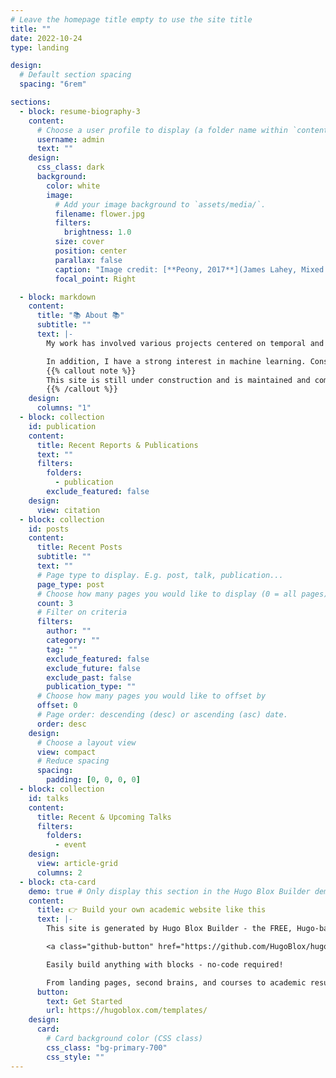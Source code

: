 ```yaml
---
# Leave the homepage title empty to use the site title
title: ""
date: 2022-10-24
type: landing

design:
  # Default section spacing
  spacing: "6rem"

sections:
  - block: resume-biography-3
    content:
      # Choose a user profile to display (a folder name within `content/authors/`)
      username: admin
      text: ""
    design:
      css_class: dark
      background:
        color: white
        image:
          # Add your image background to `assets/media/`.
          filename: flower.jpg
          filters:
            brightness: 1.0
          size: cover
          position: center
          parallax: false
          caption: "Image credit: [**Peony, 2017**](James Lahey, Mixed Media on Canvas)"
          focal_point: Right

  - block: markdown
    content:
      title: "📚 About 📚"
      subtitle: ""
      text: |-
        My work has involved various projects centered on temporal and spatial simulations, with a particular focus on stochastic and physical phenomena. On this website, I will present several significant projects broadly covering the field of computational physics. We will explore the numerical resolution of various types of partial differential equations (PDEs) applied to a wide range of physical phenomena, as well as the use of Monte Carlo simulations for modeling both quantum and classical systems.

        In addition, I have a strong interest in machine learning. Consequently, I will showcase various projects in this field, ranging from biological applications to more physics-oriented topics, such as SIREN and LSTM networks. These projects will cover classical regression and classification problems, as well as more complex topics, including the study of generative adversarial networks (GANs) and diffusion models.
        {{% callout note %}}
        This site is still under construction and is maintained and complete during my free time, feel free to contact me if you have any suggestion or question.
        {{% /callout %}}
    design:
      columns: "1"
  - block: collection
    id: publication
    content:
      title: Recent Reports & Publications
      text: ""
      filters:
        folders:
          - publication
        exclude_featured: false
    design:
      view: citation
  - block: collection
    id: posts
    content:
      title: Recent Posts
      subtitle: ""
      text: ""
      # Page type to display. E.g. post, talk, publication...
      page_type: post
      # Choose how many pages you would like to display (0 = all pages)
      count: 3
      # Filter on criteria
      filters:
        author: ""
        category: ""
        tag: ""
        exclude_featured: false
        exclude_future: false
        exclude_past: false
        publication_type: ""
      # Choose how many pages you would like to offset by
      offset: 0
      # Page order: descending (desc) or ascending (asc) date.
      order: desc
    design:
      # Choose a layout view
      view: compact
      # Reduce spacing
      spacing:
        padding: [0, 0, 0, 0]
  - block: collection
    id: talks
    content:
      title: Recent & Upcoming Talks
      filters:
        folders:
          - event
    design:
      view: article-grid
      columns: 2
  - block: cta-card
    demo: true # Only display this section in the Hugo Blox Builder demo site
    content:
      title: 👉 Build your own academic website like this
      text: |-
        This site is generated by Hugo Blox Builder - the FREE, Hugo-based open source website builder trusted by 250,000+ academics like you.

        <a class="github-button" href="https://github.com/HugoBlox/hugo-blox-builder" data-color-scheme="no-preference: light; light: light; dark: dark;" data-icon="octicon-star" data-size="large" data-show-count="true" aria-label="Star HugoBlox/hugo-blox-builder on GitHub">Star</a>

        Easily build anything with blocks - no-code required!

        From landing pages, second brains, and courses to academic resumés, conferences, and tech blogs.
      button:
        text: Get Started
        url: https://hugoblox.com/templates/
    design:
      card:
        # Card background color (CSS class)
        css_class: "bg-primary-700"
        css_style: ""
---
```

